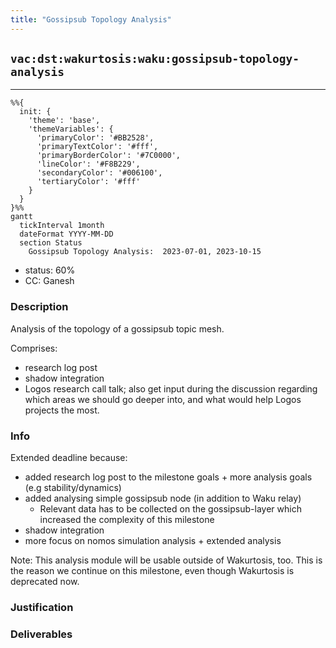 ```yaml
---
title: "Gossipsub Topology Analysis"
---
```

## `vac:dst:wakurtosis:waku:gossipsub-topology-analysis`
---

```mermaid
%%{ 
  init: { 
    'theme': 'base', 
    'themeVariables': { 
      'primaryColor': '#BB2528', 
      'primaryTextColor': '#fff', 
      'primaryBorderColor': '#7C0000', 
      'lineColor': '#F8B229', 
      'secondaryColor': '#006100', 
      'tertiaryColor': '#fff' 
    } 
  } 
}%%
gantt
  tickInterval 1month
  dateFormat YYYY-MM-DD 
  section Status
    Gossipsub Topology Analysis:  2023-07-01, 2023-10-15
```

- status: 60%
- CC: Ganesh

### Description

Analysis of the topology of a gossipsub topic mesh.


Comprises:
* research log post
* shadow integration
* Logos research call talk; also get input during the discussion regarding which areas we should go deeper into, and what would help Logos projects the most.

### Info

Extended deadline because:

 * added research log post to the milestone goals + more analysis goals (e.g stability/dynamics)
 * added analysing simple gossipsub node (in addition to Waku relay)
   - Relevant data has to be collected on the gossipsub-layer which increased the complexity of this milestone
 * shadow integration
 * more focus on nomos simulation analysis + extended analysis

Note: This analysis module will be usable outside of Wakurtosis, too.
This is the reason we continue on this milestone, even though Wakurtosis is deprecated now.

### Justification


### Deliverables



